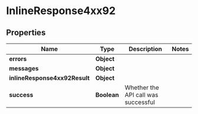 # InlineResponse4xx92

## Properties
Name | Type | Description | Notes
------------ | ------------- | ------------- | -------------
**errors** | **Object** |  | 
**messages** | **Object** |  | 
**inlineResponse4xx92Result** | **Object** |  | 
**success** | **Boolean** | Whether the API call was successful | 
